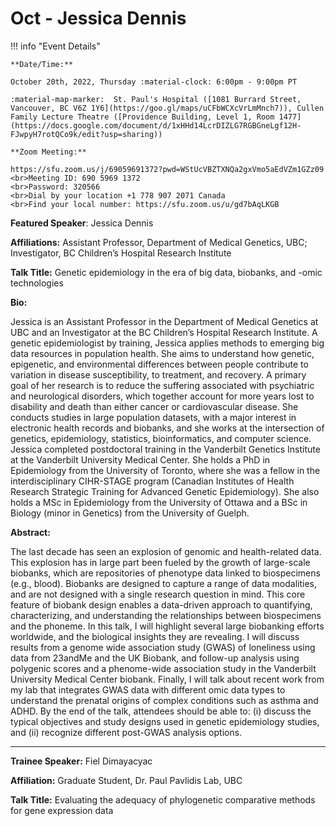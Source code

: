 # Oct - Jessica Dennis

<!-- ![type:video](https://www.youtube.com/embed/<CODE>) -->

!!! info "Event Details"

    **Date/Time:**

    October 20th, 2022, Thursday :material-clock: 6:00pm - 9:00pm PT

    :material-map-marker:  St. Paul's Hospital ([1081 Burrard Street, Vancouver, BC V6Z 1Y6](https://goo.gl/maps/uCFbWCXcVrLmMnch7)), Cullen Family Lecture Theatre ([Providence Building, Level 1, Room 1477](https://docs.google.com/document/d/1xHHd14LcrDIZLG7RGBGneLgf12H-FJwpyH7rotQCo9k/edit?usp=sharing))

    **Zoom Meeting:**

    https://sfu.zoom.us/j/69059691372?pwd=WStUcVBZTXNQa2gxVmo5aEdVZm1GZz09
    <br>Meeting ID: 690 5969 1372
    <br>Password: 320566
    <br>Dial by your location +1 778 907 2071 Canada
    <br>Find your local number: https://sfu.zoom.us/u/gd7bAqLKGB

**Featured Speaker**: Jessica Dennis

**Affiliations:** Assistant Professor, Department of Medical Genetics, UBC; Investigator, BC Children’s Hospital Research Institute

**Talk Title:** Genetic epidemiology in the era of big data, biobanks, and -omic technologies

**Bio:**

Jessica is an Assistant Professor in the Department of Medical Genetics at UBC and an Investigator at the BC Children’s Hospital Research Institute. A genetic epidemiologist by training, Jessica applies methods to emerging big data resources in population health. She aims to understand how genetic, epigenetic, and environmental differences between people contribute to variation in disease susceptibility, to treatment, and recovery. A primary goal of her research is to reduce the suffering associated with psychiatric and neurological disorders, which together account for more years lost to disability and death than either cancer or cardiovascular disease. She conducts studies in large population datasets, with a major interest in electronic health records and biobanks, and she works at the intersection of genetics, epidemiology, statistics, bioinformatics, and computer science. Jessica completed postdoctoral training in the Vanderbilt Genetics Institute at the Vanderbilt University Medical Center. She holds a PhD in Epidemiology from the University of Toronto, where she was a fellow in the interdisciplinary CIHR-STAGE program (Canadian Institutes of Health Research Strategic Training for Advanced Genetic Epidemiology). She also holds a MSc in Epidemiology from the University of Ottawa and a BSc in Biology (minor in Genetics) from the University of Guelph.

**Abstract:**

The last decade has seen an explosion of genomic and health-related data. This explosion has in large part been fueled by the growth of large-scale biobanks, which are repositories of phenotype data linked to biospecimens (e.g., blood). Biobanks are designed to capture a range of data modalities, and are not designed with a single research question in mind. This core feature of biobank design enables a data-driven approach to quantifying, characterizing, and understanding the relationships between biospecimens and the phoneme. In this talk, I will highlight several large biobanking efforts worldwide, and the biological insights they are revealing. I will discuss results from a genome wide association study (GWAS) of loneliness using data from 23andMe and the UK Biobank, and follow-up analysis using polygenic scores and a phenome-wide association study in the Vanderbilt University Medical Center biobank. Finally, I will talk about recent work from my lab that integrates GWAS data with different omic data types to understand the prenatal origins of complex conditions such as asthma and ADHD. By the end of the talk, attendees should be able to: (i) discuss the typical objectives and study designs used in genetic epidemiology studies, and (ii) recognize different post-GWAS analysis options.

---

**Trainee Speaker:** Fiel Dimayacyac

**Affiliation:** Graduate Student, Dr. Paul Pavlidis Lab, UBC

**Talk Title:** Evaluating the adequacy of phylogenetic comparative methods for gene expression data
